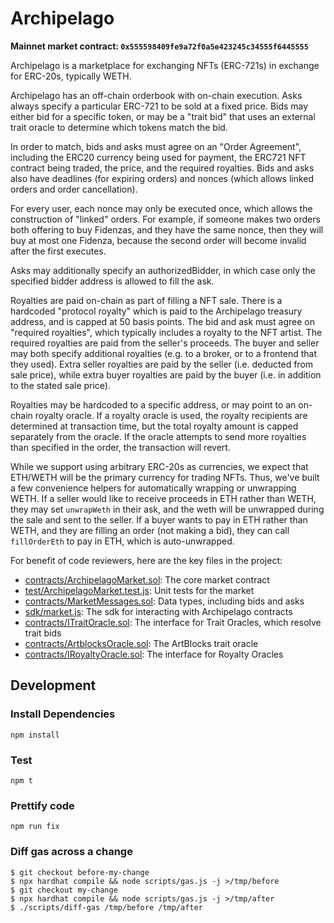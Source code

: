 # Archipelago

**Mainnet market contract: `0x555598409fe9a72f0a5e423245c34555f6445555`**

Archipelago is a marketplace for exchanging NFTs (ERC-721s) in exchange for
ERC-20s, typically WETH.

Archipelago has an off-chain orderbook with on-chain execution. Asks always
specify a particular ERC-721 to be sold at a fixed price. Bids may either bid
for a specific token, or may be a "trait bid" that uses an external trait oracle
to determine which tokens match the bid.

In order to match, bids and asks must agree on an "Order Agreement", including
the ERC20 currency being used for payment, the ERC721 NFT contract being traded,
the price, and the required royalties. Bids and asks also have deadlines (for
expiring orders) and nonces (which allows linked orders and order cancellation).

For every user, each nonce may only be executed once, which allows the
construction of "linked" orders. For example, if someone makes two orders both
offering to buy Fidenzas, and they have the same nonce, then they will buy at
most one Fidenza, because the second order will become invalid after the first
executes.

Asks may additionally specify an authorizedBidder, in which case only the
specified bidder address is allowed to fill the ask.

Royalties are paid on-chain as part of filling a NFT sale. There is a hardcoded
"protocol royalty" which is paid to the Archipelago treasury address, and is
capped at 50 basis points. The bid and ask must agree on "required royalties",
which typically includes a royalty to the NFT artist. The required royalties are
paid from the seller's proceeds. The buyer and seller may both specify
additional royalties (e.g. to a broker, or to a frontend that they used). Extra
seller royalties are paid by the seller (i.e. deducted from sale price), while
extra buyer royalties are paid by the buyer (i.e. in addition to the stated sale
price).

Royalties may be hardcoded to a specific address, or may point to an on-chain
royalty oracle. If a royalty oracle is used, the royalty recipients are
determined at transaction time, but the total royalty amount is capped
separately from the oracle. If the oracle attempts to send more royalties than
specified in the order, the transaction will revert.

While we support using arbitrary ERC-20s as currencies, we expect that ETH/WETH
will be the primary currency for trading NFTs. Thus, we've built a few
convenience helpers for automatically wrapping or unwrapping WETH. If a seller
would like to receive proceeds in ETH rather than WETH, they may set
`unwrapWeth` in their ask, and the weth will be unwrapped during the sale and
sent to the seller. If a buyer wants to pay in ETH rather than WETH, and they
are filling an order (not making a bid), they can call `fillOrderEth` to pay in
ETH, which is auto-unwrapped.

For benefit of code reviewers, here are the key files in the project:

- [contracts/ArchipelagoMarket.sol](./contracts/ArchipelagoMarket.sol): The core
  market contract
- [test/ArchipelagoMarket.test.js](./test/ArchipelagoMarket.test.js): Unit tests
  for the market
- [contracts/MarketMessages.sol](./contracts/MarketMessages.sol): Data types,
  including bids and asks
- [sdk/market.js](./sdk/market.js): The sdk for interacting with Archipelago
  contracts
- [contracts/ITraitOracle.sol](./contracts/ITraitOracle.sol): The interface for
  Trait Oracles, which resolve trait bids
- [contracts/ArtblocksOracle.sol](./contracts/ArtblocksOracle.sol): The
  ArtBlocks trait oracle
- [contracts/IRoyaltyOracle.sol](./contracts/IRoyaltyOracle.sol): The interface
  for Royalty Oracles

## Development

### Install Dependencies

`npm install`

### Test

`npm t`

### Prettify code

`npm run fix`

### Diff gas across a change

```shell
$ git checkout before-my-change
$ npx hardhat compile && node scripts/gas.js -j >/tmp/before
$ git checkout my-change
$ npx hardhat compile && node scripts/gas.js -j >/tmp/after
$ ./scripts/diff-gas /tmp/before /tmp/after
```

